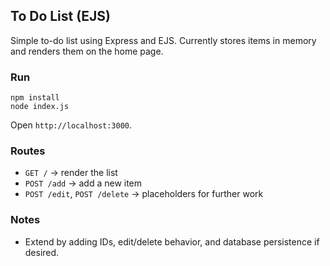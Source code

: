 ## To Do List (EJS)

Simple to-do list using Express and EJS. Currently stores items in memory and renders them on the home page.

### Run
```
npm install
node index.js
```
Open `http://localhost:3000`.

### Routes
- `GET /` → render the list
- `POST /add` → add a new item
- `POST /edit`, `POST /delete` → placeholders for further work

### Notes
- Extend by adding IDs, edit/delete behavior, and database persistence if desired.


